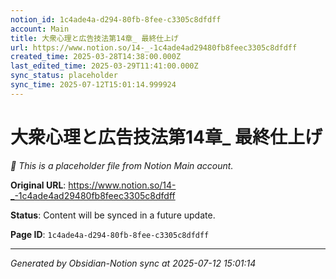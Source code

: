 ```yaml
---
notion_id: 1c4ade4a-d294-80fb-8fee-c3305c8dfdff
account: Main
title: 大衆心理と広告技法第14章_ 最終仕上げ
url: https://www.notion.so/14-_-1c4ade4ad29480fb8feec3305c8dfdff
created_time: 2025-03-28T14:38:00.000Z
last_edited_time: 2025-03-29T11:41:00.000Z
sync_status: placeholder
sync_time: 2025-07-12T15:01:14.999924
---
```


# 大衆心理と広告技法第14章_ 最終仕上げ

*🔄 This is a placeholder file from Notion Main account.*

**Original URL**: https://www.notion.so/14-_-1c4ade4ad29480fb8feec3305c8dfdff

**Status**: Content will be synced in a future update.

**Page ID**: `1c4ade4a-d294-80fb-8fee-c3305c8dfdff`

---

*Generated by Obsidian-Notion sync at 2025-07-12 15:01:14*
